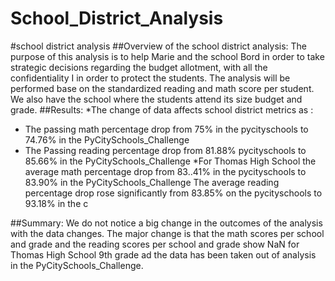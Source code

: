 # School_District_Analysis
#school district analysis
##Overview of the school district analysis:
The purpose of this analysis is to help Marie and the school Bord in order to take strategic decisions regarding the budget allotment, with all the confidentiality I in order to protect the students. The analysis will be performed base on the standardized reading and math score per student. We also have the school where the students attend its size budget and grade.
##Results:
*The change of data affects school district metrics as :
* The passing math percentage drop from 75% in the pycityschools to 74.76% in the PyCitySchools_Challenge
* The Passing reading percentage drop from 81.88% pycityschools to 85.66% in the PyCitySchools_Challenge
*For Thomas High School the average math percentage drop from 83..41% in the pycityschools to 83.90% in the PyCitySchools_Challenge
The average reading percentage drop rose significantly from 83.85% on the pycityschools to 93.18% in the c

##Summary: 
We do not notice a big change in the outcomes of the analysis with the data changes. The major change is that the math scores per school and grade and the reading scores per school and grade show NaN for Thomas High School 9th grade ad the data has been taken out of analysis in the PyCitySchools_Challenge.

